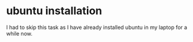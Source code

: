 # ubuntu installation
I had to skip this task as I have already installed  ubuntu in my laptop for a while now.
